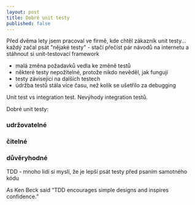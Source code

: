 ```yaml
---
layout: post
title: Dobré unit testy
published: false
---
```



Před dvěma lety jsem pracoval ve firmě, kde chtěl zákazník unit testy...
každý začal psát "nějaké testy" - stačí přečíst pár návodů na internetu a stáhnout si
unit-testovací framework

- malá změna požadavků vedla ke změně testů
- některé testy nepožitelné, protože nikdo nevěděl, jak fungují
- testy závisející na dalších testech 
- údržba testů stála více času, než kolik se ušetřilo za debugging

Unit test vs integration test. Nevýhody integration testů.


Dobré unit testy:

### udržovatelné

### čitelné

### důvěryhodné


TDD - mnoho lidí si myslí, že je lepší psát testy před psaním samotného kódu

As Ken Beck said “TDD encourages simple designs and inspires confidence.”



